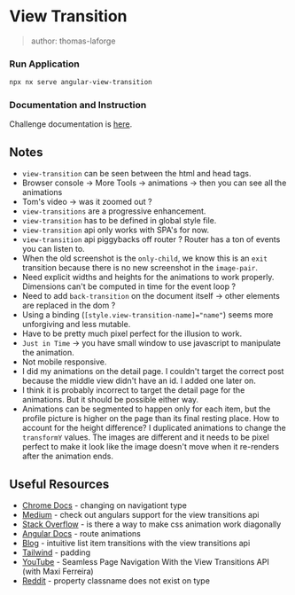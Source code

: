 # View Transition

> author: thomas-laforge

### Run Application

```bash
npx nx serve angular-view-transition
```

### Documentation and Instruction

Challenge documentation is [here](https://angular-challenges.vercel.app/challenges/angular/44-view-transition/).

## Notes

- `view-transition` can be seen between the html and head tags.
- Browser console -> More Tools -> animations -> then you can see all the animations
- Tom's video -> was it zoomed out ?
- `view-transitions` are a progressive enhancement.
- `view-transition` has to be defined in global style file.
- `view-transition` api only works with SPA's for now.
- `view-transition` api piggybacks off router ? Router has a ton of events you can listen to.
- When the old screenshot is the `only-child`, we know this is an `exit` transition because there is no new screenshot in the `image-pair`.
- Need explicit widths and heights for the animations to work properly. Dimensions can't be computed in time for the event loop ?
- Need to add `back-transition` on the document itself -> other elements are replaced in the dom ?
- Using a binding (`[style.view-transition-name]="name"`) seems more unforgiving and less mutable.
- Have to be pretty much pixel perfect for the illusion to work.
- `Just in Time` -> you have small window to use javascript to manipulate the animation.
- Not mobile responsive.
- I did my animations on the detail page. I couldn't target the correct post because the middle view didn't have an id. I added one later on.
- I think it is probably incorrect to target the detail page for the animations. But it should be possible either way.
- Animations can be segmented to happen only for each item, but the profile picture is higher on the page than its final resting place. How to account for the height difference? I duplicated animations to change the `transformY` values. The images are different and it needs to be pixel perfect to make it look like the image doesn't move when it re-renders after
  the animation ends.

## Useful Resources

- [Chrome Docs](https://developer.chrome.com/docs/web-platform/view-transitions#changing-on-navigation-type) - changing on navigationt type
- [Medium](https://blog.angular.io/check-out-angulars-support-for-the-view-transitions-api-3937376cfc19) - check out angulars support for the view transitions api
- [Stack Overflow](https://stackoverflow.com/questions/16546350/is-there-a-way-to-make-css-animation-work-diagonally) - is there a way to make css animation work diagonally
- [Angular Docs](https://angular.io/guide/route-animations) - route animations
- [Blog](https://chriscoyier.net/2023/01/16/intuitive-list-item-transitions-with-the-view-transitions-api/) - intuitive list item transitions with the view transitions api
- [Tailwind](https://tailwindcss.com/docs/padding) - padding
- [YouTube](https://www.youtube.com/watch?v=5K5wNqCUrL8) - Seamless Page Navigation With the View Transitions API (with Maxi Ferreira)
- [Reddit](https://www.reddit.com/r/typescript/comments/v5hzws/property_classname_does_not_exist_on_type/?rdt=48607) - property classname does not exist on type
